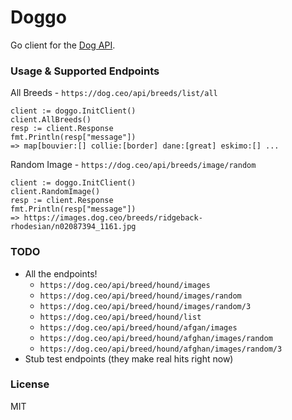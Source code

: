 # Doggo

Go client for the [Dog API](https://dog.ceo/dog-api/).

### Usage & Supported Endpoints

All Breeds - `https://dog.ceo/api/breeds/list/all`

  ```
  client := doggo.InitClient()
  client.AllBreeds()
  resp := client.Response
  fmt.Println(resp["message"])
  => map[bouvier:[] collie:[border] dane:[great] eskimo:[] ...
  ```

Random Image - `https://dog.ceo/api/breeds/image/random`

  ```
  client := doggo.InitClient()
  client.RandomImage()
  resp := client.Response
  fmt.Println(resp["message"])
  => https://images.dog.ceo/breeds/ridgeback-rhodesian/n02087394_1161.jpg
  ```

### TODO

* All the endpoints!
  - `https://dog.ceo/api/breed/hound/images`
  - `https://dog.ceo/api/breed/hound/images/random`
  - `https://dog.ceo/api/breed/hound/images/random/3`
  - `https://dog.ceo/api/breed/hound/list`
  - `https://dog.ceo/api/breed/hound/afgan/images`
  - `https://dog.ceo/api/breed/hound/afghan/images/random`
  - `https://dog.ceo/api/breed/hound/afghan/images/random/3`
* Stub test endpoints (they make real hits right now)

### License

MIT
